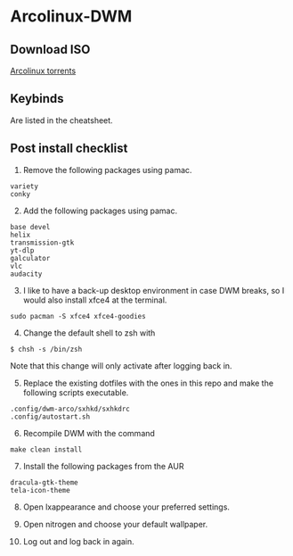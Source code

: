 # Arcolinux-DWM

## Download ISO

[Arcolinux torrents](https://fosstorrents.com/distributions/arcolinux/)

## Keybinds

Are listed in the cheatsheet.

## Post install checklist

1. Remove the following packages using pamac.

```
variety
conky
```

2. Add the following packages using pamac.

```
base devel
helix
transmission-gtk 
yt-dlp 
galculator 
vlc 
audacity
```

3. I like to have a back-up desktop environment in case DWM breaks, so I would also install xfce4 at the terminal.

```
sudo pacman -S xfce4 xfce4-goodies
```

4. Change the default shell to zsh with

```
$ chsh -s /bin/zsh
```

Note that this change will only activate after logging back in.

5. Replace the existing dotfiles with the ones in this repo and make the following scripts executable.

```
.config/dwm-arco/sxhkd/sxhkdrc
.config/autostart.sh
```

6. Recompile DWM with the command

```
make clean install
```

7. Install the following packages from the AUR

```
dracula-gtk-theme
tela-icon-theme
```

8. Open lxappearance and choose your preferred settings.

9. Open nitrogen and choose your default wallpaper.

10. Log out and log back in again.
